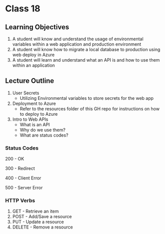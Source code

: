 # Class 18

## Learning Objectives
1. A student will know and understand the usage of environmental variables within a web application and production environment
1. A student will know how to migrate a local database to production using web deploy in Azure
1. A student will learn and understand what an API is and how to use them within an application

## Lecture Outline

1. User Secrets
   - Utilizing Environmental variables to store secrets for the web app
1. Deployment to Azure
   - Refer to the resources folder of this GH repo for instructions on how to deploy to Azure
1. Intro to Web APIs
   - What is an API
   - Why do we use them?
   - What are status codes?


### Status Codes
200 - OK

300 - Redirect

400 - Client Error

500 - Server Error


### HTTP Verbs
1. GET - Retrieve an item
1. POST - Add/Save a resource
1. PUT - Update a resource
1. DELETE - Remove a resource
